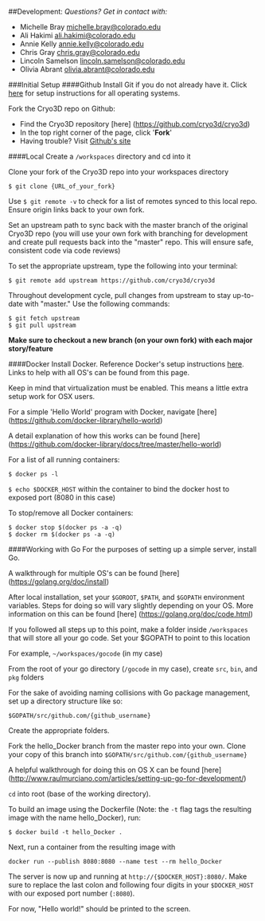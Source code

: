 ##Development:
*Questions? Get in contact with:*
- Michelle Bray 		michelle.bray@colorado.edu
- Ali Hakimi			ali.hakimi@colorado.edu
- Annie Kelly			annie.kelly@colorado.edu
- Chris Gray			chris.gray@colorado.edu
- Lincoln Samelson		lincoln.samelson@colorado.edu
- Olivia Abrant			olivia.abrant@colorado.edu

###Initial Setup
####Github
Install Git if you do not already have it.  Click [here](https://help.github.com/articles/set-up-git/#platform-all) for setup instructions for all operating systems.

Fork the Cryo3D repo on Github:
- Find the Cryo3D repository [here] (https://github.com/cryo3d/cryo3d)
- In the top right corner of the page, click '**Fork**'
- Having trouble? Visit [Github's site](https://help.github.com/articles/fork-a-repo/)

####Local
Create a `/workspaces` directory and cd into it

Clone your fork of the Cryo3D repo into your workspaces directory
```
$ git clone {URL_of_your_fork}
```

Use `$ git remote -v` to check for a list of remotes synced to this local repo.  Ensure origin links back to your own fork.

Set an upstream path to sync back with the master branch of the original Cryo3D repo (you will use your own fork with branching for development and create pull requests back into the "master" repo.  This will ensure safe, consistent code via code reviews)

To set the appropriate upstream, type the following into your terminal:
```
$ git remote add upstream https://github.com/cryo3d/cryo3d
```

Throughout development cycle, pull changes from upstream to stay up-to-date with "master."  Use the following commands:
```
$ git fetch upstream
$ git pull upstream
```
**Make sure to checkout a new branch (on your own fork) with each major story/feature**

####Docker
Install Docker.  Reference Docker's setup instructions [here](http://docs.docker.com/windows/started/).  Links to help with all OS's can be found from this page.

Keep in mind that virtualization must be enabled.  This means a little extra setup work for OSX users.

For a simple 'Hello World' program with Docker, navigate [here] (https://github.com/docker-library/hello-world)

A detail explanation of how this works can be found [here] (https://github.com/docker-library/docs/tree/master/hello-world)

For a list of all running containers:
```
$ docker ps -l
```

`$ echo $DOCKER_HOST` within the container to bind the docker host to exposed port (8080 in this case) 

To stop/remove all Docker containers:
```
$ docker stop $(docker ps -a -q)
$ docker rm $(docker ps -a -q)
```

####Working with Go
For the purposes of setting up a simple server, install Go.

A walkthrough for multiple OS's can be found [here] (https://golang.org/doc/install)

After local installation, set your `$GOROOT`, `$PATH`, and `$GOPATH` environment variables.  Steps for doing so will vary slightly depending on your OS.  More information on this can be found [here] (https://golang.org/doc/code.html)

If you followed all steps up to this point, make a folder inside `/workspaces` that will store all your go code.  Set your $GOPATH to point to this location

For example, `~/workspaces/gocode` (in my case)

From the root of your go directory (`/gocode` in my case), create `src`, `bin`, and `pkg` folders 

For the sake of avoiding naming collisions with Go package management, set up a directory structure like so:
```
$GOPATH/src/github.com/{github_username}
```

Create the appropriate folders.

Fork the hello_Docker branch from the master repo into your own.  Clone your copy of this branch into `$GOPATH/src/github.com/{github_username}`


A helpful walkthrough for doing this on OS X can be found [here] (http://www.raulmurciano.com/articles/setting-up-go-for-development/)

`cd` into root (base of the working directory).

To build an image using the Dockerfile (Note: the `-t` flag tags the resulting image with the name hello_Docker), run:
```
$ docker build -t hello_Docker .
```

Next, run a container from the resulting image with
```
docker run --publish 8080:8080 --name test --rm hello_Docker
```

The server is now up and running at `http://{$DOCKER_HOST}:8080/`.  Make sure to replace the last colon and following four digits in your `$DOCKER_HOST` with our exposed port number (`:8080`).

For now, "Hello world!" should be printed to the screen.




